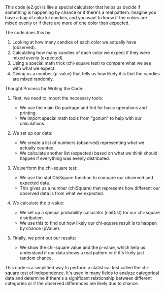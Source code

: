 This code (e2.go) is like a special calculator that helps us decide if something is happening by chance or if there's a real pattern. Imagine you have a bag of colorful candies, and you want to know if the colors are mixed evenly or if there are more of one color than expected.

The code does this by:
1. Looking at how many candies of each color we actually have (observed).
2. Calculating how many candies of each color we expect if they were mixed evenly (expected).
3. Using a special math trick (chi-square test) to compare what we see with what we expect.
4. Giving us a number (p-value) that tells us how likely it is that the candies are mixed randomly.

Thought Process for Writing the Code:

1. First, we need to import the necessary tools:
   - We use the main Go package and fmt for basic operations and printing.
   - We import special math tools from "gonum" to help with our calculations.

2. We set up our data:
   - We create a list of numbers (observed) representing what we actually counted.
   - We calculate another list (expected) based on what we think should happen if everything was evenly distributed.

3. We perform the chi-square test:
   - We use the stat.ChiSquare function to compare our observed and expected data.
   - This gives us a number (chiSquare) that represents how different our observed data is from what we expected.

4. We calculate the p-value:
   - We set up a special probability calculator (chiDist) for our chi-square distribution.
   - We use this to find out how likely our chi-square result is to happen by chance (pValue).

5. Finally, we print out our results:
   - We show the chi-square value and the p-value, which help us understand if our data shows a real pattern or if it's likely just random chance.

This code is a simplified way to perform a statistical test called the chi-square test of independence. It's used in many fields to analyze categorical data and determine if there's a significant relationship between different categories or if the observed differences are likely due to chance.
